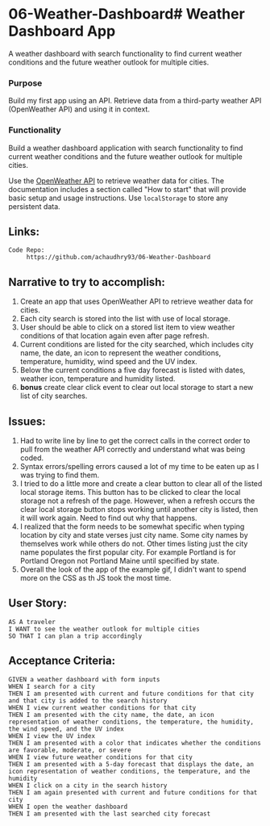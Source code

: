 # 06-Weather-Dashboard# Weather Dashboard App

A weather dashboard with search functionality to find current weather conditions and the future weather outlook for multiple cities.

### Purpose

Build my first app using an API. Retrieve data from a third-party weather API (OpenWeather API) and using it in context. 

### Functionality

Build a weather dashboard application with search functionality to find current weather conditions and the future weather outlook for multiple cities. 

Use the [OpenWeather API](https://openweathermap.org/api) to retrieve weather data for cities. The documentation includes a section called "How to start" that will provide basic setup and usage instructions. Use `localStorage` to store any persistent data.

## Links:
```
Code Repo: 
     https://github.com/achaudhry93/06-Weather-Dashboard

```
## Narrative to try to accomplish:
1.  Create an app that uses OpenWeather API to retrieve weather data for cities. 
2.  Each city search is stored into the list with use of local storage.
3.  User should be able to click on a stored list item to view weather conditions of that location again even after page refresh.
4.  Current conditions are listed for the city searched, which includes city name, the date, an icon to represent the weather conditions, temperature, humidity, wind speed and the UV index.
5.  Below the current conditions a five day forecast is listed with dates, weather icon, temperature and humidity listed. 
6. **bonus** create clear click event to clear out local storage to start a new list of city searches.

## Issues:
1. Had to write line by line to get the correct calls in the correct order to pull from the weather API correctly and understand what was being coded.
2. Syntax errors/spelling errors caused a lot of my time to be eaten up as I was trying to find them.
3. I tried to do a little more and create a clear button to clear all of the listed local storage items. This button has to be clicked to clear the local storage not a refresh of the page. However, when a refresh occurs the clear local storage button stops working until another city is listed, then it will work again. Need to find out why that happens. 
4. I realized that the form needs to be somewhat specific when typing location by city and state verses just city name. Some city names by themselves work while others do not. Other times listing just the city name populates the first popular city. For example Portland is for Portland Oregon not Portland Maine until specified by state.
5. Overall the look of the app of the example gif, I didn't want to spend more on the CSS as th JS took the most time.

## User Story:

```
AS A traveler
I WANT to see the weather outlook for multiple cities
SO THAT I can plan a trip accordingly
```

## Acceptance Criteria:

```
GIVEN a weather dashboard with form inputs
WHEN I search for a city
THEN I am presented with current and future conditions for that city and that city is added to the search history
WHEN I view current weather conditions for that city
THEN I am presented with the city name, the date, an icon representation of weather conditions, the temperature, the humidity, the wind speed, and the UV index
WHEN I view the UV index
THEN I am presented with a color that indicates whether the conditions are favorable, moderate, or severe
WHEN I view future weather conditions for that city
THEN I am presented with a 5-day forecast that displays the date, an icon representation of weather conditions, the temperature, and the humidity
WHEN I click on a city in the search history
THEN I am again presented with current and future conditions for that city
WHEN I open the weather dashboard
THEN I am presented with the last searched city forecast
